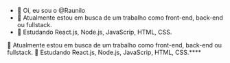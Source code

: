 - 👋 Oi, eu sou o @Raunilo
- 👀 Atualmente estou em busca de um trabalho como front-end, back-end ou fullstack.
- 🌱 Estudando React.js, Node.js, JavaScrip, HTML, CSS.

<!---
Raunilo/Raunilo is a ✨ special ✨ repository because its `README.md` (this file) appears on your GitHub profile.
You can click the Preview link to take a look at your changes.
--->
🔭 Atualmente estou em busca de um trabalho como front-end, back-end ou fullstack.
🌱 Estudando React.js, Node.js, JavaScrip, HTML, CSS.****
